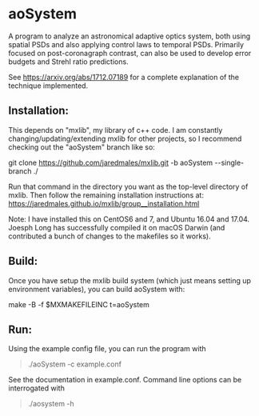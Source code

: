 # aoSystem

A program to analyze an astronomical adaptive optics system, both using spatial PSDs and also applying control laws to temporal PSDs.  Primarily focused on post-coronagraph contrast, can also be used to develop error budgets and Strehl ratio predictions.

See https://arxiv.org/abs/1712.07189 for a complete explanation of the technique implemented.


## Installation:

This depends on "mxlib", my library of c++ code.  I am constantly changing/updating/extending mxlib for other projects, so I recommend checking out the "aoSystem" branch like so:

git clone https://github.com/jaredmales/mxlib.git -b aoSystem --single-branch ./

Run that command in the directory you want as the top-level directory of mxlib.  Then follow the remaining installation instructions at: https://jaredmales.github.io/mxlib/group__installation.html

Note: I have installed this on CentOS6 and 7, and Ubuntu 16.04 and 17.04.  Joesph Long has successfully compiled it on macOS Darwin (and contributed a bunch of changes to the makefiles so it works).



## Build:

Once you have setup the mxlib build system (which just means setting up environment variables), you can build aoSystem with:

make -B -f $MXMAKEFILEINC t=aoSystem

## Run:

Using the example config file, you can run the program with

> ./aoSystem -c example.conf  

See the documentation in example.conf.  Command line options can be interrogated with

> ./aosystem -h



